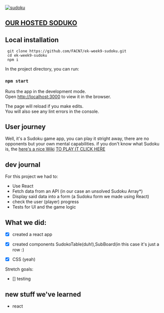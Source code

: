 [![sudoku](https://i.guim.co.uk/img/media/62ccdf6a84e355158f7c95052e6161da53856850/0_0_431_431/master/431.jpg?width=620&quality=85&auto=format&fit=max&s=90b1b337e812883be35b19737ba4712b)](https://infallible-aryabhata-0cb91b.netlify.com)
## [ OUR HOSTED SODUKO ](https://infallible-aryabhata-0cb91b.netlify.com)

## Local installation
```
 git clone https://github.com/FACN7/ek-week9-sudoku.git
 cd ek-week9-sudoku
 npm i 
```
In the project directory, you can run:

### `npm start`

Runs the app in the development mode.<br />
Open [http://localhost:3000](http://localhost:3000) to view it in the browser.

The page will reload if you make edits.<br />
You will also see any lint errors in the console.

## User journey
Well, it's a Sudoku game app, you can play it stright away, there are no opponents but your own mental capabilities.
if you don't know what Sudoku is, the [here's a nice Wiki](https://en.wikipedia.org/wiki/Sudoku)
[TO PLAY IT CLICK HERE](https://infallible-aryabhata-0cb91b.netlify.com)

## dev journal
For this project we had to:<br />
* Use React
* Fetch data from an API (in our case an unsolved Sudoku Array*)
* Display said data into a form (a Sudoku form we made using React)
* check the user (player) progress
* Tests for UI and the game logic
## What we did:

- [x] created a react app
- [x] created components SudokoTable(duh!),SubBoard(in this case it's just a row :)
- [x] CSS (yeah)



Stretch goals:

- [] testing

## new stuff we've learned

* react












<!------
### `npm test`

Launches the test runner in the interactive watch mode.<br />
See the section about [running tests](https://facebook.github.io/create-react-app/docs/running-tests) for more information.

### `npm run build`

Builds the app for production to the `build` folder.<br />
It correctly bundles React in production mode and optimizes the build for the best performance.

The build is minified and the filenames include the hashes.<br />
Your app is ready to be deployed!

See the section about [deployment](https://facebook.github.io/create-react-app/docs/deployment) for more information.

### `npm run eject`

**Note: this is a one-way operation. Once you `eject`, you can’t go back!**

If you aren’t satisfied with the build tool and configuration choices, you can `eject` at any time. This command will remove the single build dependency from your project.

Instead, it will copy all the configuration files and the transitive dependencies (Webpack, Babel, ESLint, etc) right into your project so you have full control over them. All of the commands except `eject` will still work, but they will point to the copied scripts so you can tweak them. At this point you’re on your own.

You don’t have to ever use `eject`. The curated feature set is suitable for small and middle deployments, and you shouldn’t feel obligated to use this feature. However we understand that this tool wouldn’t be useful if you couldn’t customize it when you are ready for it.

## Learn More

You can learn more in the [Create React App documentation](https://facebook.github.io/create-react-app/docs/getting-started).

To learn React, check out the [React documentation](https://reactjs.org/).

### Code Splitting

This section has moved here: https://facebook.github.io/create-react-app/docs/code-splitting

### Analyzing the Bundle Size

This section has moved here: https://facebook.github.io/create-react-app/docs/analyzing-the-bundle-size

### Making a Progressive Web App

This section has moved here: https://facebook.github.io/create-react-app/docs/making-a-progressive-web-app

### Advanced Configuration

This section has moved here: https://facebook.github.io/create-react-app/docs/advanced-configuration

### Deployment

This section has moved here: https://facebook.github.io/create-react-app/docs/deployment

### `npm run build` fails to minify

This section has moved here: https://facebook.github.io/create-react-app/docs/troubleshooting#npm-run-build-fails-to-minify ---->
